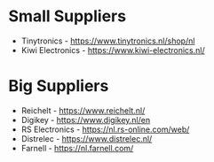 # Small Suppliers
- Tinytronics - https://www.tinytronics.nl/shop/nl
- Kiwi Electronics - https://www.kiwi-electronics.nl/

# Big Suppliers
- Reichelt - https://www.reichelt.nl/
- Digikey - https://www.digikey.nl/en
- RS Electronics - https://nl.rs-online.com/web/
- Distrelec - https://www.distrelec.nl/
- Farnell - https://nl.farnell.com/